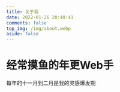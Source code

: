 ```yaml
---
title: 关于我
date: 2022-01-26 20:40:41
comments: false
top_img: /img/about.webp
aside: false
---
```


# 经常摸鱼的年更Web手

每年的十一月到二月是我的灵感爆发期